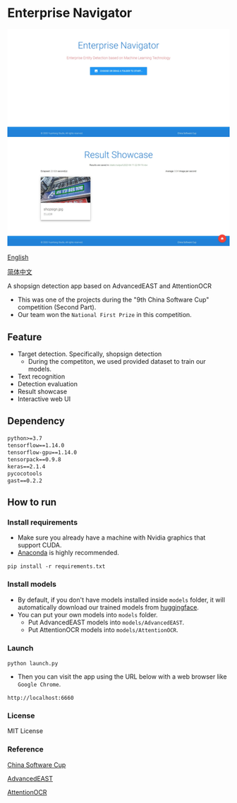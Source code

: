 # Enterprise Navigator

![Homepage](./imgs/homepage.jpg)
![Showcase](./imgs/result_showcase.jpg)

[English](./README.md)

[简体中文](./docs/README_zh-cn.md)

A shopsign detection app based on AdvancedEAST and AttentionOCR

- This was one of the projects during the "9th China Software Cup" competition (Second Part).
- Our team won the `National First Prize` in this competition.

## Feature

- Target detection. Specifically, shopsign detection
  - During the competiton, we used provided dataset to train our models.
- Text recognition
- Detection evaluation
- Result showcase
- Interactive web UI

## Dependency

```
python>=3.7
tensorflow==1.14.0
tensorflow-gpu==1.14.0
tensorpack==0.9.8
keras==2.1.4
pycocotools
gast==0.2.2
```

## How to run

### Install requirements

- Make sure you already have a machine with Nvidia graphics that support CUDA.
- [Anaconda](https://www.anaconda.com/) is highly recommended.

```
pip install -r requirements.txt
```

### Install models

- By default, if you don't have models installed inside `models` folder, it will automatically download our trained models from [huggingface](https://huggingface.co/).
- You can put your own models into `models` folder.
  - Put AdvancedEAST models into `models/AdvancedEAST`.
  - Put AttentionOCR models into `models/AttentionOCR`.

### Launch

```
python launch.py
```

- Then you can visit the app using the URL below with a web browser like `Google Chrome`.

```
http://localhost:6660
```

### License

MIT License

### Reference

[China Software Cup](http://www.cnsoftbei.com/)

[AdvancedEAST](https://github.com/huoyijie/AdvancedEAST)

[AttentionOCR](https://github.com/zhang0jhon/AttentionOCR)
